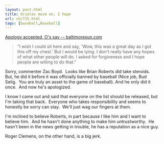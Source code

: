 ```yaml
---
layout: post.html
title: Orioles move on, I hope
url: ch/715.html
tags: [baseball,Baseball]
---
```

[Apology accepted, O's say -- baltimoresun.com](http://www.baltimoresun.com/sports/baseball/bal-sp.orioles19dec19,0,795884.story?coll=bal-attack-headlines)

> "I wish I could sit here and say, 'Wow, this was a great day as I got this off my chest.' But I would be lying. I don't really have any hopes of what other people will do. I asked for forgiveness and I hope people are willing to do that."

Sorry, commenter Zac Boyd.  Looks like Brian Roberts did take steroids.  But, he did it before it was officially banned by baseball (Nice job, Bud Selig.  You are truly an asset to the game of baseball). And he only did it once.  And now he's apologized.

I know I came out and said that everyone on the list should be released, but I'm taking that back.  Everyone who takes responsibility and seems to honestly be sorry can stay.  We'll just wag our fingers at them.

I'm inclined to believe Roberts, in part because I like him and I want to believe him.  And he hasn't done anything to make him untrustworthy.  He hasn't been in the news getting in trouble, he has a reputation as a nice guy.

Roger Clemens, on the other hand, is a big jerk.
